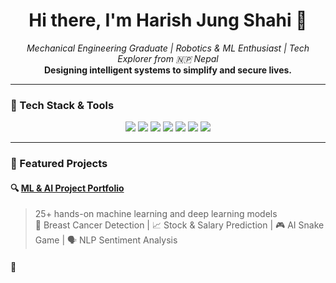 <h1 align="center">Hi there, I'm Harish Jung Shahi 👋</h1>

<p align="center">
  <em>Mechanical Engineering Graduate | Robotics & ML Enthusiast | Tech Explorer from 🇳🇵 Nepal</em><br>
  <strong>Designing intelligent systems to simplify and secure lives.</strong>
</p>

---

### 🔧 Tech Stack & Tools

<p align="center">
  <img src="https://img.shields.io/badge/Python-3670A0?style=for-the-badge&logo=python&logoColor=white"/>
  <img src="https://img.shields.io/badge/C-00599C?style=for-the-badge&logo=c&logoColor=white"/>
  <img src="https://img.shields.io/badge/MATLAB-ff6600?style=for-the-badge&logo=mathworks&logoColor=white"/>
  <img src="https://img.shields.io/badge/ROS2-22314E?style=for-the-badge&logo=ros&logoColor=white"/>
  <img src="https://img.shields.io/badge/TensorFlow-FF6F00?style=for-the-badge&logo=tensorflow&logoColor=white"/>
  <img src="https://img.shields.io/badge/scikit--learn-F7931E?style=for-the-badge&logo=scikit-learn&logoColor=white"/>
  <img src="https://img.shields.io/badge/SolidWorks-E2231A?style=for-the-badge&logo=solidworks&logoColor=white"/>
</p>

---

### 🚀 Featured Projects

#### 🔍 [ML & AI Project Portfolio](https://github.com/harishjungshahi/Machine-Learning-and-Artificial-Intelligence)
> 25+ hands-on machine learning and deep learning models  
> 🧠 Breast Cancer Detection | 📈 Stock & Salary Prediction | 🎮 AI Snake Game | 🗣️ NLP Sentiment Analysis

#### 🤖
